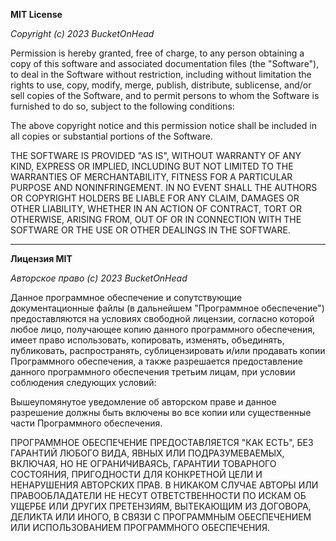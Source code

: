 **MIT License**

*Copyright (c) 2023 BucketOnHead*

Permission is hereby granted, free of charge, to any person obtaining a copy
of this software and associated documentation files (the "Software"), to deal
in the Software without restriction, including without limitation the rights
to use, copy, modify, merge, publish, distribute, sublicense, and/or sell
copies of the Software, and to permit persons to whom the Software is
furnished to do so, subject to the following conditions:

The above copyright notice and this permission notice shall be included in all
copies or substantial portions of the Software.

THE SOFTWARE IS PROVIDED "AS IS", WITHOUT WARRANTY OF ANY KIND, EXPRESS OR
IMPLIED, INCLUDING BUT NOT LIMITED TO THE WARRANTIES OF MERCHANTABILITY,
FITNESS FOR A PARTICULAR PURPOSE AND NONINFRINGEMENT. IN NO EVENT SHALL THE
AUTHORS OR COPYRIGHT HOLDERS BE LIABLE FOR ANY CLAIM, DAMAGES OR OTHER
LIABILITY, WHETHER IN AN ACTION OF CONTRACT, TORT OR OTHERWISE, ARISING FROM,
OUT OF OR IN CONNECTION WITH THE SOFTWARE OR THE USE OR OTHER DEALINGS IN THE
SOFTWARE.

---

**Лицензия MIT**

*Авторское право (с) 2023 BucketOnHead*

Данное программное обеспечение и сопутствующие документационные файлы (в
дальнейшем "Программное обеспечение") предоставляются на условиях свободной
лицензии, согласно которой любое лицо, получающее копию данного программного 
обеспечения, имеет право использовать, копировать, изменять, объединять,
публиковать, распространять, сублицензировать и/или продавать копии
Программного обеспечения, а также разрешается предоставление данного
программного обеспечения третьим лицам, при условии соблюдения следующих
условий:

Вышеупомянутое уведомление об авторском праве и данное разрешение должны
быть включены во все копии или существенные части Программного обеспечения.

ПРОГРАММНОЕ ОБЕСПЕЧЕНИЕ ПРЕДОСТАВЛЯЕТСЯ "КАК ЕСТЬ", БЕЗ ГАРАНТИЙ 
ЛЮБОГО ВИДА, ЯВНЫХ ИЛИ ПОДРАЗУМЕВАЕМЫХ, ВКЛЮЧАЯ, НО НЕ
ОГРАНИЧИВАЯСЬ, ГАРАНТИИ ТОВАРНОГО СОСТОЯНИЯ, ПРИГОДНОСТИ ДЛЯ 
КОНКРЕТНОЙ ЦЕЛИ И НЕНАРУШЕНИЯ АВТОРСКИХ ПРАВ. В НИКАКОМ СЛУЧАЕ 
АВТОРЫ ИЛИ ПРАВООБЛАДАТЕЛИ НЕ НЕСУТ ОТВЕТСТВЕННОСТИ ПО ИСКАМ ОБ 
УЩЕРБЕ ИЛИ ДРУГИХ ПРЕТЕНЗИЯМ, ВЫТЕКАЮЩИМ ИЗ ДОГОВОРА, ДЕЛИКТА ИЛИ
ИНОГО, В СВЯЗИ С ПРОГРАММНЫМ ОБЕСПЕЧЕНИЕМ ИЛИ ИСПОЛЬЗОВАНИЕМ 
ПРОГРАММНОГО ОБЕСПЕЧЕНИЯ.
